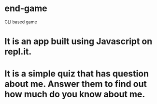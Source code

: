 # end-game
 CLI based game


# It is an app built using Javascript on repl.it.
# It is a simple quiz that has question about me. Answer them to find out how much do you know about me.
